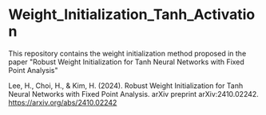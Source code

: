 # Weight_Initialization_Tanh_Activation
This repository contains the weight initialization method proposed in the paper "Robust Weight Initialization for Tanh Neural Networks with Fixed Point Analysis"

Lee, H., Choi, H., & Kim, H. (2024). Robust Weight Initialization for Tanh Neural Networks with Fixed Point Analysis. arXiv preprint arXiv:2410.02242. 
https://arxiv.org/abs/2410.02242
